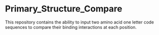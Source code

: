 # Primary_Structure_Compare
This repository contains the ability to input two amino acid one letter code sequences to compare their binding interactions at each position. 
